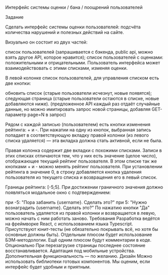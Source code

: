 Интерфейс системы оценки / бана / поощрений пользователей


Задание

Сделать интерфейс системы оценки пользователей: подсчёта количества нарушений и полезных действий на сайте.

Визуально он состоит из двух частей:

список пользователей (запрашивается с бэкенда, public api, можно взять другое API, которое нравится);
список пользователей с оценками: положительными и отрицательными.
Пользователь интерфейса может взаимодействовать с этими списками, изменяя оценки.

В левой колонке список пользователей, для управления списком есть две кнопки:

обновить список (старые пользователи исчезнут, новые появятся);
следующая страница (старые пользователи остаются в списке, новые добавляются ниже).
(предложенное API каждый раз отдаёт случайные данные, но можно имитировать запрос новой страницы, добавляя GET-параметр page=N в запрос)

Рядом с каждой записью (пользователем) есть кнопки изменения рейтинга: + и -. При нажатии на одну из кнопок, выбранная запись попадает в соответствующую вкладку правой колонки (из левого списка удаляется) — эта вкладка должна стать активной, если не была.

Правая колонка содержит две вкладки с похожими списками. Записи в этих списках отличаются тем, что у них есть значение (целое число), отображающее текущий рейтинг пользователя. В этом списке так же кнопками + и - можно менять рейтинг пользователя. При установлении рейтинга в значение 0, в строку добавляется кнопка удаления пользователя из текущего списка и возвращения его в левый список.

Границы рейтинга: [-5;5]. При достижении граничного значения должно появляться модальное окно с подтверждением:

при -5: "Пора забанить {username}. Сделать это?"
при 5: "Нужно вознаградить {username}. Сделать это?" По нажатию кнопки "Да" пользователь удаляется из правой колонки и возвращается в левую, можно начать с ним работать заново.
Требования
Разработка ведётся на фреймворке React, с использованием языка Typescript.
Присутствуют юнит-тесты 
(не обязательно покрывать всё, но хотя бы основные должны быть).
Отдельным плюсом будет использование БЭМ-методологии.
Ещё одним плюсом будут комментарии в коде.
Опционально
При перезагрузке страницы последнее состояние восстанавливается.
Адаптация под мобильные устройства.
Дополнительная функциональность — по желанию.
Дизайн
Можно использовать библиотеки готовых компонентов.
Мы оценим, если интерфейс будет удобным и приятным.